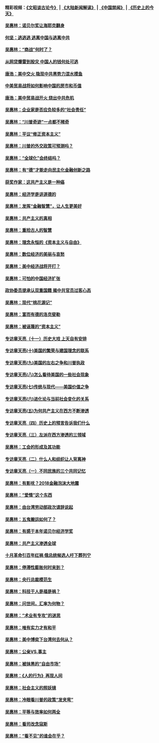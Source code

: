 #### 精彩视频：[《文昭谈古论今》](https://github.com/gfw-breaker/wenzhao/blob/master/README.md?t=01272130) | [《大陆新闻解读》](https://github.com/gfw-breaker/ntdtv-comedy/blob/master/README.md?t=01272130) | [《中国禁闻》](https://github.com/gfw-breaker/ntdtv-news/blob/master/README.md?t=01272130) | [《历史上的今天》](https://github.com/gfw-breaker/today-in-history/blob/master/README.md?t=01272130) 

#### [吴惠林：诺贝尔奖让海耶克翻身](../pages/nsc423/n10890049.md?t=01272130) 

#### [何坚：逃逃逃 逃离中国与逃离中共](../pages/nsc423/n10592891.md?t=01272130) 

#### [吴惠林：“商战”何时了？](../pages/nsc423/n10573558.md?t=01272130) 

#### [从网贷爆雷到股灾 中国人的钱何处可逃](../pages/nsc423/n10572800.md?t=01272130) 

#### [唐浩：美中交火 隐现中共黑势力混水摸鱼](../pages/nsc423/n10544040.md?t=01272130) 

#### [中美贸易战将如何影响中国的房市和币值](../pages/nsc423/n10543697.md?t=01272130) 

#### [唐浩：美中贸易战开火 烧出中共危机](../pages/nsc423/n10540126.md?t=01272130) 

#### [吴惠林：企业家是否应负较多的“社会责任”](../pages/nsc423/n10535022.md?t=01272130) 

#### [吴惠林：“川普奇迹”一点都不稀奇](../pages/nsc423/n10512808.md?t=01272130) 

#### [吴惠林：平议“修正资本主义”](../pages/nsc423/n10495724.md?t=01272130) 

#### [吴惠林：川普的外交政策可预测吗？](../pages/nsc423/n10462387.md?t=01272130) 

#### [吴惠林：“全球化”会终结吗？](../pages/nsc423/n10452838.md?t=01272130) 

#### [吴惠林：有“德”才能走向民主化金融创新之路](../pages/nsc423/n10432292.md?t=01272130) 

#### [获奖作家：这共产主义是一种癌](../pages/nsc423/n10431541.md?t=01272130) 

#### [吴惠林：经济学是讲道德的](../pages/nsc423/n10398014.md?t=01272130) 

#### [吴惠林：发挥“金融智慧”，让人生更美好](../pages/nsc423/n10375019.md?t=01272130) 

#### [吴惠林：共产主义的真相](../pages/nsc423/n10351394.md?t=01272130) 

#### [吴惠林：重拾古人的智慧](../pages/nsc423/n10337691.md?t=01272130) 

#### [吴惠林：理念永恒的《资本主义与自由》](../pages/nsc423/n10316274.md?t=01272130) 

#### [吴惠林：数位经济的美丽与哀愁](../pages/nsc423/n10292946.md?t=01272130) 

#### [吴惠林：美中经济战将开打？](../pages/nsc423/n10258825.md?t=01272130) 

#### [吴惠林：可怕的中国经济扩张](../pages/nsc423/n10219147.md?t=01272130) 

#### [政协委员提承认双重国籍 揭中共官员过客心态](../pages/nsc423/n10208809.md?t=01272130) 

#### [吴惠林：现代“桃花源记”](../pages/nsc423/n10185234.md?t=01272130) 

#### [吴惠林：富而有德的洛克斐勒](../pages/nsc423/n10142264.md?t=01272130) 

#### [吴惠林：被诬蔑的“资本主义”](../pages/nsc423/n10124816.md?t=01272130) 

#### [专访章天亮（十一）历史大戏 上天自有安排](../pages/nsc423/n10094905.md?t=01272130) 

#### [专访章天亮(十)美国的繁荣与建国理念的联系](../pages/nsc423/n10094899.md?t=01272130) 

#### [专访章天亮(九)美国的左右之争和川普执政](../pages/nsc423/n10094889.md?t=01272130) 

#### [专访章天亮(八)怎么看待美国的一些社会现象](../pages/nsc423/n10094857.md?t=01272130) 

#### [专访章天亮(七)传统与现代——美国价值之争](../pages/nsc423/n10093140.md?t=01272130) 

#### [专访章天亮(六)进化论与当前社会变化的关系](../pages/nsc423/n10092036.md?t=01272130) 

#### [专访章天亮(五)为何共产主义在西方不断渗透](../pages/nsc423/n10083620.md?t=01272130) 

#### [专访章天亮（四）历史上的预言告诉我们什么](../pages/nsc423/n10083606.md?t=01272130) 

#### [专访章天亮（三）左派在西方渗透的三领域](../pages/nsc423/n10081115.md?t=01272130) 

#### [吴惠林：工会的形成及其功能](../pages/nsc423/n10080633.md?t=01272130) 

#### [专访章天亮（二）什么人和组织让人背离神](../pages/nsc423/n10076637.md?t=01272130) 

#### [专访章天亮（一）不同民族的三个共同记忆](../pages/nsc423/n10074188.md?t=01272130) 

#### [吴惠林：有影呒？2018金融泡沫大地震](../pages/nsc423/n10040534.md?t=01272130) 

#### [吴惠林：“爱情”这个东西](../pages/nsc423/n10019423.md?t=01272130) 

#### [吴惠林：由台湾劳动部政次请辞说起](../pages/nsc423/n9979679.md?t=01272130) 

#### [吴惠林：五鬼搬运如何了？](../pages/nsc423/n9925338.md?t=01272130) 

#### [吴惠林：有感于本年诺贝尔经济学奖](../pages/nsc423/n9871883.md?t=01272130) 

#### [吴惠林：共产主义渗透全球](../pages/nsc423/n9812748.md?t=01272130) 

#### [十月革命引百年红祸 俄总统候选人吁下葬列宁](../pages/nsc423/n9810182.md?t=01272130) 

#### [吴惠林：停滞性膨胀何时来到？](../pages/nsc423/n9764136.md?t=01272130) 

#### [吴惠林：央行总裁模范生](../pages/nsc423/n9728134.md?t=01272130) 

#### [吴惠林：科技于人是福是祸？](../pages/nsc423/n9672982.md?t=01272130) 

#### [吴惠林：问世间，汇率为何物？](../pages/nsc423/n9621788.md?t=01272130) 

#### [吴惠林：“术业有专攻”的迷思](../pages/nsc423/n9580363.md?t=01272130) 

#### [吴惠林：唯有实力才有和平](../pages/nsc423/n9529599.md?t=01272130) 

#### [吴惠林：美中博奕下台湾何去何从？](../pages/nsc423/n9483598.md?t=01272130) 

#### [吴惠林：公亲VS.事主](../pages/nsc423/n9425637.md?t=01272130) 

#### [吴惠林：被抹黑的“自由市场”](../pages/nsc423/n9351545.md?t=01272130) 

#### [吴惠林：《人的行为》再现人间](../pages/nsc423/n9296339.md?t=01272130) 

#### [吴惠林：社会主义的照妖镜](../pages/nsc423/n9243460.md?t=01272130) 

#### [吴惠林：冷眼看川普的政策“发夹弯”](../pages/nsc423/n9120684.md?t=01272130) 

#### [吴惠林：平等与效率如何两全](../pages/nsc423/n9075430.md?t=01272130) 

#### [吴惠林：看司改念寇斯](../pages/nsc423/n9024915.md?t=01272130) 

#### [吴惠林：“看不见”的谁会在乎？](../pages/nsc423/n8977488.md?t=01272130) 

